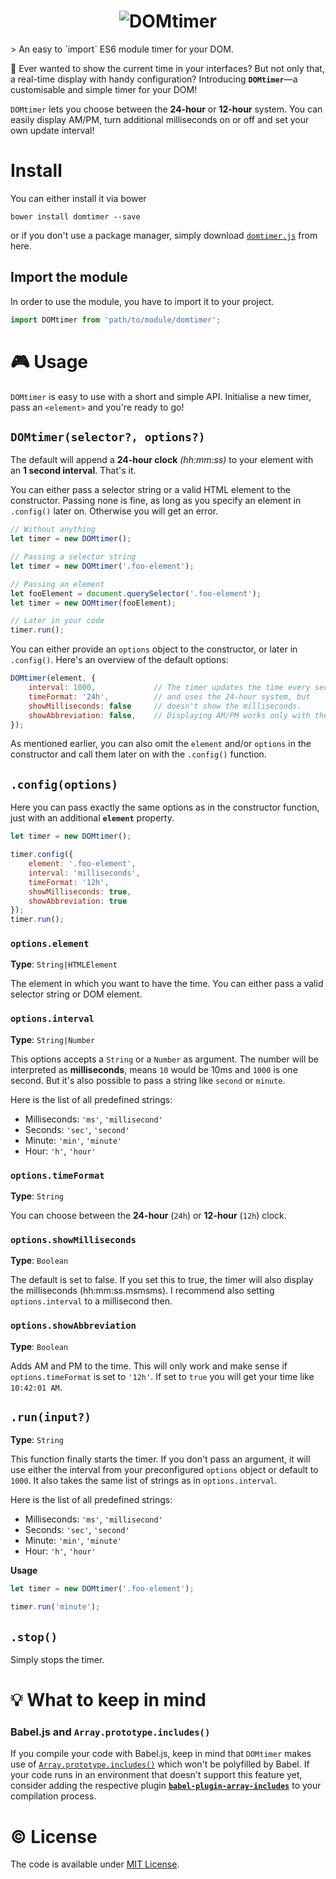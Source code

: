 <h1 align="center">
	<img src="https://cdn.rawgit.com/morkro/DOMtimer/master/media/domtimer-logo.svg" alt="DOMtimer">
</h1>
> An easy to `import` ES6 module timer for your DOM.

:loudspeaker: Ever wanted to show the current time in your interfaces? But not only that, a real-time display with handy configuration? Introducing **`DOMtimer`**—a customisable and simple timer for your DOM!


`DOMtimer` lets you choose between the **24-hour** or **12-hour** system. You can easily display AM/PM, turn additional milliseconds on or off and set your own update interval!


# Install
You can either install it via bower

```
bower install domtimer --save
```

or if you don't use a package manager, simply download [`domtimer.js`](https://github.com/morkro/DOMtimer/blob/master/domtimer.js) from here.


## Import the module

In order to use the module, you have to import it to your project.

```javascript
import DOMtimer from 'path/to/module/domtimer';
```

# :video_game: Usage
`DOMtimer` is easy to use with a short and simple API. Initialise a new timer, pass an `<element>` and you're ready to go!


## `DOMtimer(selector?, options?)`
The default will append a **24-hour clock** _(hh:mm:ss)_ to your element with an **1 second interval**. That's it.

You can either pass a selector string or a valid HTML element to the constructor. Passing none is fine, as long as you specify an element in `.config()` later on. Otherwise you will get an error.


```javascript
// Without anything
let timer = new DOMtimer();

// Passing a selector string
let timer = new DOMtimer('.foo-element');

// Passing an element
let fooElement = document.querySelector('.foo-element');
let timer = new DOMtimer(fooElement);

// Later in your code
timer.run();
```

You can either provide an `options` object to the constructor, or later in `.config()`. Here's an overview of the default options:

```javascript
DOMtimer(element, {
	interval: 1000,				// The timer updates the time every second,
	timeFormat: '24h',			// and uses the 24-hour system, but
	showMilliseconds: false		// doesn't show the milliseconds.
	showAbbreviation: false,	// Displaying AM/PM works only with the 12-hour system.
});
```

As mentioned earlier, you can also omit the `element` and/or `options` in the constructor and call them later on with the `.config()` function.


## `.config(options)`
Here you can pass exactly the same options as in the constructor function, just with an additional **`element`** property.

```javascript
let timer = new DOMtimer();

timer.config({
	element: '.foo-element',
	interval: 'milliseconds',
	timeFormat: '12h',
	showMilliseconds: true,
	showAbbreviation: true
});
timer.run();
```

### `options.element`
**Type**: `String|HTMLElement`

The element in which you want to have the time. You can either pass a valid selector string or DOM element.

### `options.interval`
**Type**: `String|Number`

This options accepts a `String` or a `Number` as argument. The number will be interpreted as **milliseconds**, means `10` would be 10ms and `1000` is one second. But it's also possible to pass a string like `second` or `minute`.

Here is the list of all predefined strings:

* Milliseconds: `'ms'`, `'millisecond'`
* Seconds: `'sec'`, `'second'`
* Minute: `'min'`, `'minute'`
* Hour: `'h'`, `'hour'`


### `options.timeFormat`
**Type**: `String`

You can choose between the **24-hour** (`24h`) or **12-hour** (`12h`) clock.

### `options.showMilliseconds`
**Type**: `Boolean`

The default is set to false. If you set this to true, the timer will also display the milliseconds (hh:mm:ss.msmsms). I recommend also setting `options.interval` to a millisecond then.

### `options.showAbbreviation`
**Type**: `Boolean`

Adds AM and PM to the time. This will only work and make sense if `options.timeFormat` is set to `'12h'`. If set to `true` you will get your time like `10:42:01 AM`.


## `.run(input?)`
**Type**: `String`

This function finally starts the timer. If you don't pass an argument, it will use either the interval from your preconfigured `options` object or default to `1000`.
It also takes the same list of strings as in `options.interval`.

Here is the list of all predefined strings:

* Milliseconds: `'ms'`, `'millisecond'`
* Seconds: `'sec'`, `'second'`
* Minute: `'min'`, `'minute'`
* Hour: `'h'`, `'hour'`

**Usage**

```javascript
let timer = new DOMtimer('.foo-element');

timer.run('minute');
```



## `.stop()`

Simply stops the timer.



# :bulb: What to keep in mind
### Babel.js and `Array.prototype.includes()`
If you compile your code with Babel.js, keep in mind that `DOMtimer` makes use of [`Array.prototype.includes()`](https://developer.mozilla.org/en-US/docs/Web/JavaScript/Reference/Global_Objects/Array/includes) which won't be polyfilled by Babel. If your code runs in an environment that doesn't support this feature yet, consider adding the respective plugin [**`babel-plugin-array-includes`**](https://github.com/stoeffel/babel-plugin-array-includes) to your compilation process.



# :copyright: License
The code is available under [MIT License](https://github.com/morkro/DOMtimer/blob/master/LICENSE).
